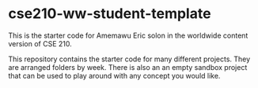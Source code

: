 # cse210-ww-student-template
This is the starter code for Amemawu Eric solon in the worldwide content version of CSE 210.

This repository contains the starter code for many different projects. They are arranged folders by week. There is also an an empty sandbox project that can be used to play around with any concept you would like.
